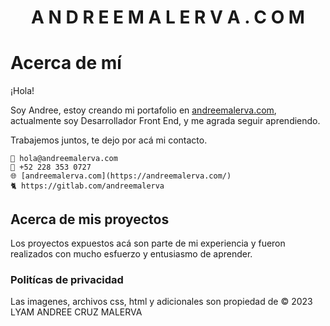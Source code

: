 <div>
    <h1 align="center">A N D R E E M A L E R V A . C O M</h1>
</div>

# Acerca de mí
¡Hola!

Soy Andree, estoy creando mi portafolio en [andreemalerva.com](http://www.andreemalerva.com/), actualmente soy Desarrollador Front End, y me agrada seguir aprendiendo.

Trabajemos juntos, te dejo por acá mi contacto.

```
📩 hola@andreemalerva.com
📲 +52 228 353 0727
🌐 [andreemalerva.com](https://andreemalerva.com/)
🐈 https://gitlab.com/andreemalerva
```

## Acerca de mis proyectos

Los proyectos expuestos acá son parte de mi experiencia y fueron realizados con mucho esfuerzo y entusiasmo de aprender.

### Politícas de privacidad

Las imagenes, archivos css, html y adicionales son propiedad de © 2023 LYAM ANDREE CRUZ MALERVA
